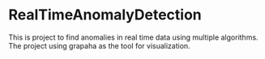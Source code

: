 # RealTimeAnomalyDetection
This is project to find anomalies in real time data using multiple algorithms. The project using grapaha as the tool for visualization.
